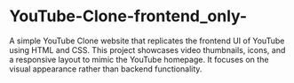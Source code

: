 # YouTube-Clone-frontend_only-
A simple YouTube Clone website that replicates the frontend UI of YouTube using HTML and CSS. This project showcases video thumbnails, icons, and a responsive layout to mimic the YouTube homepage. It focuses on the visual appearance rather than backend functionality.
